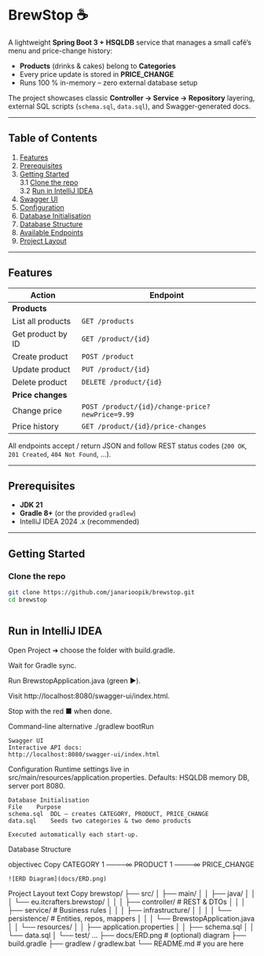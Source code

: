 # BrewStop ☕️

A lightweight **Spring Boot 3 + HSQLDB** service that manages a small café’s menu
and price-change history:

* **Products** (drinks & cakes) belong to **Categories**
* Every price update is stored in **PRICE_CHANGE**
* Runs 100 % in-memory – zero external database setup

The project showcases classic **Controller → Service → Repository** layering,
external SQL scripts (`schema.sql`, `data.sql`), and Swagger-generated docs.

---

## Table of Contents

1. [Features](#features)
2. [Prerequisites](#prerequisites)
3. [Getting Started](#getting-started)  
   3.1 [Clone the repo](#clone-the-repo)  
   3.2 [Run in IntelliJ IDEA](#run-in-intellij-idea)
4. [Swagger UI](#swagger-ui)
5. [Configuration](#configuration)
6. [Database Initialisation](#database-initialisation)
7. [Database Structure](#database-structure)
8. [Available Endpoints](#available-endpoints)
9. [Project Layout](#project-layout)

---

## Features

| Action            | Endpoint                                        |
|-------------------|-------------------------------------------------|
| **Products**      |                                                 |
| List all products | `GET /products`                                 |
| Get product by ID | `GET /product/{id}`                             |
| Create product    | `POST /product`                                 |
| Update product    | `PUT /product/{id}`                             |
| Delete product    | `DELETE /product/{id}`                          |
| **Price changes** |                                                 |
| Change price      | `POST /product/{id}/change-price?newPrice=9.99` |
| Price history     | `GET /product/{id}/price-changes`               |

All endpoints accept / return JSON and follow REST status codes (`200 OK`, `201 Created`, `404 Not Found`, …).

---

## Prerequisites

* **JDK 21**
* **Gradle 8+** (or the provided `gradlew`)
* IntelliJ IDEA 2024 .x (recommended)

---

## Getting Started

### Clone the repo

```bash
git clone https://github.com/janarioopik/brewstop.git
cd brewstop



```
## Run in IntelliJ IDEA
Open Project ➜ choose the folder with build.gradle.

Wait for Gradle sync.

Run BrewstopApplication.java (green ▶︎).

Visit http://localhost:8080/swagger-ui/index.html.

Stop with the red ■ when done.

Command-line alternative
./gradlew bootRun

```
Swagger UI
Interactive API docs:
http://localhost:8080/swagger-ui/index.html

```
Configuration
Runtime settings live in
src/main/resources/application.properties.
Defaults: HSQLDB memory DB, server port 8080.

```
Database Initialisation
File	Purpose
schema.sql	DDL – creates CATEGORY, PRODUCT, PRICE_CHANGE
data.sql	Seeds two categories & two demo products

Executed automatically each start-up.

```
Database Structure

objectivec
Copy
CATEGORY 1 ────∞ PRODUCT 1 ────∞ PRICE_CHANGE

```
![ERD Diagram](docs/ERD.png)

```
Project Layout
text
Copy
brewstop/
├── src/
│   ├── main/
│   │   ├── java/
│   │   │   └── eu.itcrafters.brewstop/
│   │   │       ├── controller/    # REST & DTOs
│   │   │       ├── service/       # Business rules
│   │   │       ├── infrastructure/
│   │   │       │   └── persistence/  # Entities, repos, mappers
│   │   │       └── BrewstopApplication.java
│   │   └── resources/
│   │       ├── application.properties
│   │       ├── schema.sql
│   │       └── data.sql
│   └── test/ …
├── docs/ERD.png          # (optional) diagram
├── build.gradle
├── gradlew / gradlew.bat
└── README.md             # you are here
